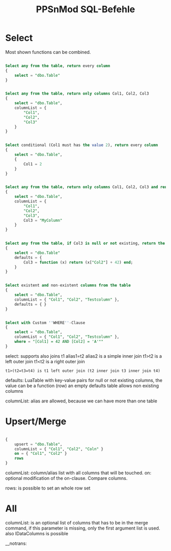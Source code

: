 ﻿---
uid: ppsn.mod.sqlcommands
title: PPSnMod SQL-Befehle
---

# Select

Most shown functions can be combined.

```sql

Select any from the table, return every column
{
	select = "dbo.Table"
}

```

```sql

Select any from the table, return only columns Col1, Col2, Col3
{
	select = "dbo.Table",
	columnList = {
		"Col1",
		"Col2",
		"Col3"
	}
}

```

```sql

Select conditional (Col1 must has the value 2), return every column
{
	select = "dbo.Table",
	{
		Col1 = 2
	}
}

```

```sql

Select any from the table, return only columns Col1, Col2, Col3 and rename (''ALIAS'') Col3 to MyColumn
{
	select = "dbo.Table",
	columnList = {
		"Col1",
		"Col2",
		"Col3",
		Col3 = "MyColumn"
	}
}

```

```sql

Select any from the table, if Col3 is null or not existing, return the result of the function
{
	select = "dbo.Table"
	defaults = {
		Col3 = function (x) return (x["Col2"] + 42) end;
    }
}

```

```sql

Select existent and non-existent columns from the table
{
	select = "dbo.Table",
	columnList = { "Col1", "Col2", "Testcolumn" },
	defaults = { }
}

```

```sql

Select with Custom ''WHERE''-Clause
{
	select = "dbo.Table",
	columnList = { "Col1", "Col2", "Testcolumn" },
	where = "[Col1] = 42 AND [Col2] = 'A'""
}


```

select: supports also joins
	t1 alias1=t2 alias2 is a simple inner join
	t1>t2 is a left outer join
	t1<t2 is a right outer join

	t1>(t2=t3=t4) is t1 left outer join (t2 inner join t3 inner join t4)

defaults: LuaTable with key-value pairs for null or not existing columns, the value can be a function (row)
          an empty defaults table allows non existing columns

columnList: alias are allowed, because we can have more than one table

# Upsert/Merge

```sql

{
	upsert = "dbo.Table",
	columnList = { "Col1", "Col2", "Coln" }
	on = { "Col1", "Col2" }
	rows
}

 ```

columnList: column/alias list with all columns that will be touched.
on: optional modification of the on-clause. Compare columns.


rows: is possible to set an whole row set

# All

columnList: is an optional list of columns that has to be in the merge command, if this parameter is missing, only the first argument list is used.
			also IDataColumns is possible

__notrans: